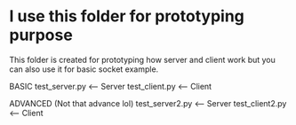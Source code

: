 # I use this folder for prototyping purpose
This folder is created for prototyping how server and client work but you can also use it for basic socket example.

BASIC
test_server.py   <-- Server
test_client.py   <-- Client

ADVANCED (Not that advance lol)
test_server2.py  <-- Server
test_client2.py  <-- Client
